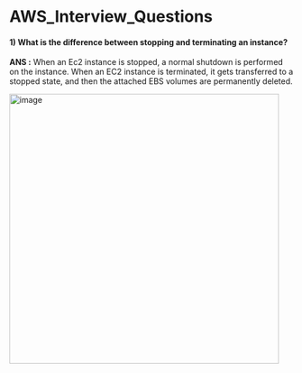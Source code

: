 # AWS_Interview_Questions

#### 1) What is the difference between stopping and terminating an instance?

**ANS :** When an Ec2 instance is stopped, a normal shutdown is performed on the instance.
          When an EC2 instance is terminated, it gets transferred to a stopped state, and then the attached EBS volumes are permanently deleted.

<img width="478" alt="image" src="https://github.com/Nachiketa-A/AWS_Interview_Questions/assets/157089767/e87af726-a6d6-45e5-8cdc-391c5f5c1742">
